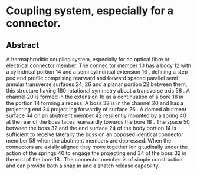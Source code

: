 # Coupling system, especially for a connector.

## Abstract
A hermaphroditic coupling system, especially for an optical fibre or electrical connector member. The connec tor member 10 has a body 12 with a cylindrical portion 14 and a semi cylindrical extension 16 , defining a step ped end profile comprising rearward and forward spaced parallel semi annular transverse surfaces 24, 26 and a planar portion 22 between them, this structure having 180 rotational symmetry about a transverse axis 56 . A channel 20 is formed in the extension 16 as a continuation of a bore 18 in the portion 14 forming a recess. A boss 32 is in the channel 20 and has a projecting end 34 project ing forwardly of surface 26 . A domed abutment surface 44 on an abutment member 42 resiliently mounted by a spring 40 at the rear of the boss faces rearwardly towards the bore 18 . The space 50 between the boss 32 and the end surface 24 of the body portion 14 is sufficient to receive laterally the boss on an opposed identical connector mem ber 58 when the abutment members are depressed. When the connectors are axially aligned they move together lon gitudinally under the action of the springs 40 to engage the projecting end 34 of the boss 32 in the end of the bore 18 . The connector member is of simple construction and can provide both a snap in and a snatch release capability.